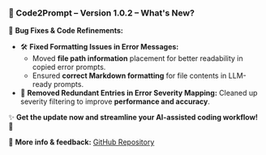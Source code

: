 ### 🚀 Code2Prompt – Version 1.0.2 – What's New?

🔹 **Bug Fixes & Code Refinements:**
- 🛠️ **Fixed Formatting Issues in Error Messages:**
	- Moved **file path information** placement for better readability in copied error prompts.
	- Ensured **correct Markdown formatting** for file contents in LLM-ready prompts.
- 🔧 **Removed Redundant Entries in Error Severity Mapping:** Cleaned up severity filtering to improve **performance and accuracy**.

✨ **Get the update now and streamline your AI-assisted coding workflow!** 🚀

📌 **More info & feedback:** [GitHub Repository](https://github.com/zarkob/code2prompt)
